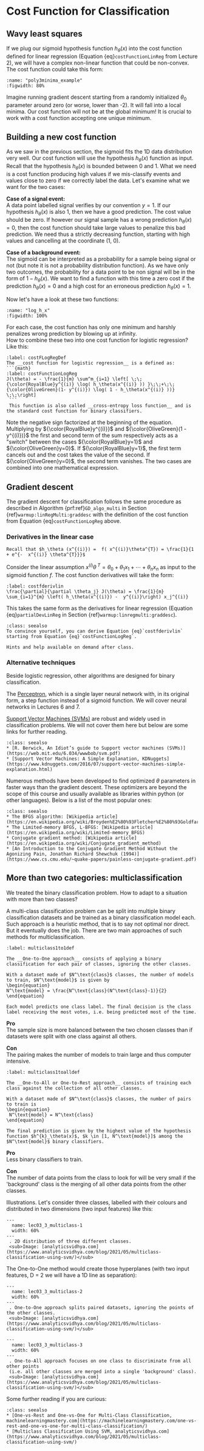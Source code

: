 # Cost Function for Classification


## Wavy least squares
If we plug our sigmoid hypothesis function $h_\theta(x)$ into the cost function defined for linear regression (Equation {eq}`costFunctionLinReg` from Lecture 2), we will have a complex non-linear function that could be non-convex. The cost function could take this form: 

```{glue:figure} poly3minima_example
:name: "poly3minima_example"
:figwidth: 80%
```

Imagine running gradient descent starting from a randomly initialized $\theta_0$ parameter around zero (or worse, lower than -2). It will fall into a local minima. Our cost function will not be at the global minimum! It is crucial to work with a cost function accepting one unique minimum.


## Building a new cost function
As we saw in the previous section, the sigmoid fits the 1D data distribution very well. Our cost function will use the hypothesis $h_\theta(x)$ function as input. Recall that the hypothesis $h_\theta(x)$ is bounded between 0 and 1. What we need is a cost function producing high values if we mis-classify events and values close to zero if we correctly label the data. Let's examine what we want for the two cases:

__Case of a signal event:__  
A data point labelled signal verifies by our convention $y=1$. If our hypothesis $h_\theta(x)$ is also 1, then we have a good prediction. The cost value should be zero. If however our signal sample has a wrong prediction $h_\theta(x) = 0$, then the cost function should take large values to penalize this bad prediction. We need thus a strictly decreasing function, starting with high values and cancelling at the coordinate (1, 0). 

__Case of a background event:__  
The sigmoid can be interpreted as a probability for a sample being signal or not (but note it is not a probability distribution function). As we have only two outcomes, the probability for a data point to be non signal will be in the form of $1 - h_\theta(x)$. We want to find a function with this time a zero cost if the prediction $h_\theta(x) = 0$ and a high cost for an erroneous prediction $h_\theta(x) = 1$.

Now let's have a look at these two functions:

```{glue:figure} log_h_x
:name: "log_h_x"
:figwidth: 100%
```

For each case, the cost function has only one minimum and harshly penalizes wrong prediction by blowing up at infinity.  
How to combine these two into one cost function for logistic regression?  
Like this:

````{prf:definition}
:label: costFLogRegDef
The __cost function for logistic regression__ is a defined as:
```{math}
:label: costFunctionLogReg
J(\theta) = - \frac{1}{m} \sum^m_{i=1} \left[ \;\; {\color{RoyalBlue}y^{(i)} \log( h_\theta(x^{(i)} )) }\;\;+\;\; {\color{OliveGreen}(1- y^{(i)}) \log( 1 - h_\theta(x^{(i)} ))} \;\;\right]
 ```
 This function is also called __cross-entropy loss function__ and is the standard cost function for binary classifiers.
````

Note the negative sign factorized at the beginning of the equation. Multiplying by ${\color{RoyalBlue}y^{(i)}}$ and ${\color{OliveGreen}(1 - y^{(i)})}$ the first and second term of the sum respectively acts as a "switch" between the cases ${\color{RoyalBlue}y=1}$ and ${\color{OliveGreen}y=0}$. If ${\color{RoyalBlue}y=1}$, the first term cancels out and the cost takes the value of the second. If ${\color{OliveGreen}y=0}$, the second term vanishes. The two cases are combined into one mathematical expression.

## Gradient descent
The gradient descent for classification follows the same procedure as described in Algorithm {prf:ref}`GD_algo_multi` in Section {ref}`warmup:linRegMulti:graddesc` with the definition of the cost function from Equation {eq}`costFunctionLogReg` above.

### Derivatives in the linear case
````{margin}
Recall that $h_\theta (x^{(i)}) =  f( x^{(i)}\theta^{T}) = \frac{1}{1 + e^{-  x^{(i)} \theta^{T}}}$ 
````
Consider the linear assumption $x^{(i)}\theta^{\; T}  = \theta_0 + \theta_1 x_1 +  \cdots  + \theta_n x_n$ as input to the sigmoid function $f$. 
The cost function derivatives will take the form:

```{math}
:label: costfderivlin
\frac{\partial}{\partial \theta_j} J(\theta) = \frac{1}{m} \sum_{i=1}^{m} \left( h_\theta(x^{(i)}) -  y^{(i)}\right) x_j^{(i)}
```
This takes the same form as the derivatives for linear regression (Equation {eq}`partialDevLinReg` in Section {ref}`warmup:linregmulti:graddesc`).

```{admonition} Exercise
:class: seealso
To convince yourself, you can derive Equation {eq}`costfderivlin` starting from Equation {eq}`costFunctionLogReg`.   

Hints and help available on demand after class.
```

### Alternative techniques
Beside logistic regression, other algorithms are designed for binary classification. 

The [Perceptron](https://en.wikipedia.org/wiki/Perceptron), which is a single layer neural network with, in its original form, a step function instead of a sigmoid function. We will cover neural networks in Lectures 6 and 7.

[Support Vector Machines (SVMs)](https://en.wikipedia.org/wiki/Support-vector_machine) are robust and widely used in classification problems. We will not cover them here but below are some links for further reading.

```{admonition} Learn more
:class: seealso
* [R. Berwick, An Idiot’s guide to Support vector machines (SVMs)](https://web.mit.edu/6.034/wwwbob/svm.pdf)
* [Support Vector Machines: A Simple Explanation, KDNuggets](https://www.kdnuggets.com/2016/07/support-vector-machines-simple-explanation.html)
 ```

Numerous methods have been developed to find optimized $\theta$ parameters in faster ways than the gradient descent. These optimizers are beyond the scope of this course and usually available as libraries within python (or other languages). Below is a list of the most popular ones:

```{admonition} Learn more
:class: seealso
* The BFGS algorithm: [Wikipedia article](https://en.wikipedia.org/wiki/Broyden%E2%80%93Fletcher%E2%80%93Goldfarb%E2%80%93Shanno_algorithm)
* The Limited-memory BFGS, L-BFGS: [Wikipedia article](https://en.wikipedia.org/wiki/Limited-memory_BFGS)
* Conjugate gradient method: [Wikipedia article](https://en.wikipedia.org/wiki/Conjugate_gradient_method)
* [An Introduction to the Conjugate Gradient Method Without the Agonizing Pain, Jonathan Richard Shewchuk (1994)](https://www.cs.cmu.edu/~quake-papers/painless-conjugate-gradient.pdf)
```

## More than two categories: multiclassification 
We treated the binary classification problem. How to adapt to a situation with more than two classes?  

A multi-class classification problem can be split into multiple binary classification datasets and be trained as a binary classification model each.
Such approach is a heuristic method, that is to say not optimal nor direct. But it eventually does the job.
There are two main approaches of such methods for multiclassification.

````{prf:definition}
:label: multiclass1to1def

The __One-to-One approach__ consists of applying a binary classification for each pair of classes, ignoring the other classes.

With a dataset made of $N^\text{class}$ classes, the number of models to train, $N^\text{model}$ is given by 
\begin{equation}
N^\text{model} = \frac{N^\text{class}(N^\text{class}-1)}{2}
\end{equation}

Each model predicts one class label. The final decision is the class label receiving the most votes, i.e. being predicted most of the time.
````

__Pro__  
The sample size is more balanced between the two chosen classes than if datasets were split with one class against all others.

__Con__  
The pairing makes the number of models to train large and thus computer intensive.


````{prf:definition}
:label: multiclass1toalldef

The __One-to-All or One-to-Rest approach__ consists of training each class against the collection of all other classes.

With a dataset made of $N^\text{class}$ classes, the number of pairs to train is
\begin{equation}
 N^\text{model} = N^\text{class}
\end{equation}

The final prediction is given by the highest value of the hypothesis function $h^{k}_\theta(x)$, $k \in [1, N^\text{model}]$ among the $N^\text{model}$ binary classifiers.

````
__Pro__  
Less binary classifiers to train.

__Con__  
The number of data points from the class to look for will be very small if the 'background' class is the merging of all other data points from the other classes.


Illustrations. Let's consider three classes, labelled with their colours and distributed in two dimensions (two input features) like this:

```{figure} ../images/lec03_3_multiclass-1.webp
---
  name: lec03_3_multiclass-1
  width: 60%
---
 . 2D distribution of three different classes.  
 <sub>Image: [analyticsvidhya.com](https://www.analyticsvidhya.com/blog/2021/05/multiclass-classification-using-svm/)</sub>
```

The One-to-One method would create those hyperplanes (with two input features, D = 2 we will have a 1D line as separation):


```{figure} ../images/lec03_3_multiclass-2.webp
---
  name: lec03_3_multiclass-2
  width: 60%
---
 . One-to-One approach splits paired datasets, ignoring the points of the other classes.  
 <sub>Image: [analyticsvidhya.com](https://www.analyticsvidhya.com/blog/2021/05/multiclass-classification-using-svm/)</sub>
```

```{figure} ../images/lec03_3_multiclass-3.webp
---
  name: lec03_3_multiclass-3
  width: 60%
---
 . One-to-All approach focuses on one class to discriminate from all other points  
 (i.e. all other classes are merged into a single 'background' class).  
 <sub>Image: [analyticsvidhya.com](https://www.analyticsvidhya.com/blog/2021/05/multiclass-classification-using-svm/)</sub>
```

Some further reading if you are curious:

```{admonition} Learn more
:class: seealso
* [One-vs-Rest and One-vs-One for Multi-Class Classification, machinelearningmastery.com](https://machinelearningmastery.com/one-vs-rest-and-one-vs-one-for-multi-class-classification/)
* [Multiclass Classification Using SVM, analyticsvidhya.com](https://www.analyticsvidhya.com/blog/2021/05/multiclass-classification-using-svm/)
```

